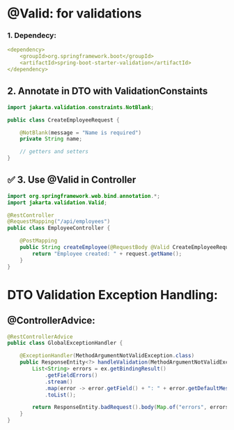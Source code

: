 # @Valid: for validations
### 1. Dependecy:
```yml
<dependency>
    <groupId>org.springframework.boot</groupId>
    <artifactId>spring-boot-starter-validation</artifactId>
</dependency>
```
## 2. Annotate in DTO with ValidationConstaints
```java
import jakarta.validation.constraints.NotBlank;

public class CreateEmployeeRequest {

    @NotBlank(message = "Name is required")
    private String name;

    // getters and setters
}
```

## ✅ 3. Use @Valid in Controller
```java
import org.springframework.web.bind.annotation.*;
import jakarta.validation.Valid;

@RestController
@RequestMapping("/api/employees")
public class EmployeeController {

    @PostMapping
    public String createEmployee(@RequestBody @Valid CreateEmployeeRequest request) {
        return "Employee created: " + request.getName();
    }
}
```
# DTO Validation Exception Handling:
## @ControllerAdvice:
```java
@RestControllerAdvice
public class GlobalExceptionHandler {

    @ExceptionHandler(MethodArgumentNotValidException.class)
    public ResponseEntity<?> handleValidation(MethodArgumentNotValidException ex) {
        List<String> errors = ex.getBindingResult()
            .getFieldErrors()
            .stream()
            .map(error -> error.getField() + ": " + error.getDefaultMessage())
            .toList();

        return ResponseEntity.badRequest().body(Map.of("errors", errors));
    }
}
```